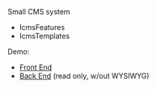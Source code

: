 Small CMS system

  * IcmsFeatures
  * IcmsTemplates

Demo:
  * [Front End](http://icms.hohli.com)
  * [Back End](http://icms.hohli.com/admin.html) (read only, w/out WYSIWYG)